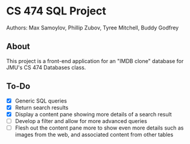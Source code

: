 # CS 474 SQL Project
Authors: Max Samoylov, Phillip Zubov, Tyree Mitchell, Buddy Godfrey

## About
This project is a front-end application for an "IMDB clone" database for JMU's CS 474 Databases class.

## To-Do

- [x] Generic SQL queries
- [x] Return search results
- [x] Display a content pane showing more details of a search result
- [ ] Develop a filter and allow for more advanced queries
- [ ] Flesh out the content pane more to show even more details such as images from the web, and associated content from other tables
